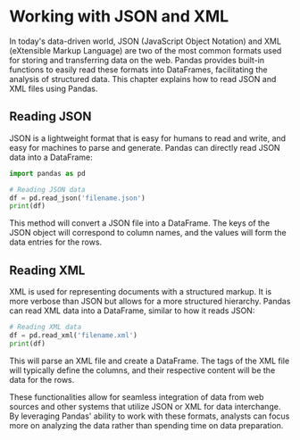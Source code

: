 
# Working with JSON and XML

In today's data-driven world, JSON (JavaScript Object Notation) and XML (eXtensible Markup Language) are two of the most common formats used for storing and transferring data on the web. Pandas provides built-in functions to easily read these formats into DataFrames, facilitating the analysis of structured data. This chapter explains how to read JSON and XML files using Pandas.

## Reading JSON

JSON is a lightweight format that is easy for humans to read and write, and easy for machines to parse and generate. Pandas can directly read JSON data into a DataFrame:

```python
import pandas as pd

# Reading JSON data
df = pd.read_json('filename.json')
print(df)
```

This method will convert a JSON file into a DataFrame. The keys of the JSON object will correspond to column names, and the values will form the data entries for the rows.

## Reading XML

XML is used for representing documents with a structured markup. It is more verbose than JSON but allows for a more structured hierarchy. Pandas can read XML data into a DataFrame, similar to how it reads JSON:

```python
# Reading XML data
df = pd.read_xml('filename.xml')
print(df)
```

This will parse an XML file and create a DataFrame. The tags of the XML file will typically define the columns, and their respective content will be the data for the rows.

These functionalities allow for seamless integration of data from web sources and other systems that utilize JSON or XML for data interchange. By leveraging Pandas' ability to work with these formats, analysts can focus more on analyzing the data rather than spending time on data preparation.
